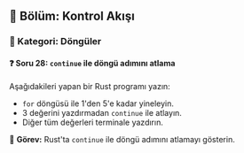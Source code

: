 ## 📘 Bölüm: Kontrol Akışı  
### 🔹 Kategori: Döngüler  
#### ❓ Soru 28: `continue` ile döngü adımını atlama

Aşağıdakileri yapan bir Rust programı yazın:

- `for` döngüsü ile 1'den 5'e kadar yineleyin.
- 3 değerini yazdırmadan `continue` ile atlayın.
- Diğer tüm değerleri terminale yazdırın.

🔧 **Görev:** Rust'ta `continue` ile döngü adımını atlamayı gösterin.
